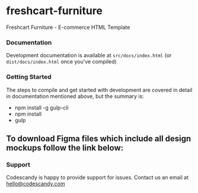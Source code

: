 # freshcart-furniture

Freshcart Furniture - E-commerce HTML Template

### Documentation

Development documentation is available at `src/docs/index.html` (or `dist/docs/index.html` once you've compiled)

### Getting Started

The steps to compile and get started with development are covered in detail in documentation mentioned above, but the summary is:

-  npm install -g gulp-cli
-  npm install
-  gulp

## To download Figma files which include all design mockups follow the link below:

### Support

Codescandy is happy to provide support for issues. Contact us an email at hello@codescandy.com

